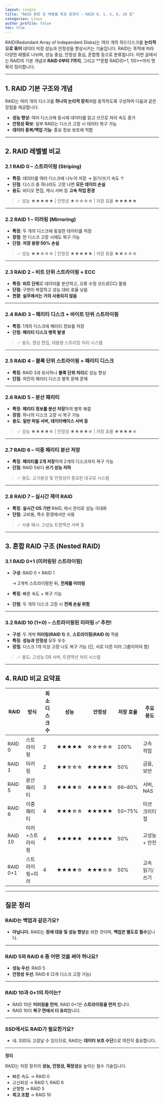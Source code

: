```yaml
---
layout: single
title: "RAID 종류 및 레벨별 특징 총정리 – RAID 0, 1, 5, 6, 10 등"
categories: Linux
author_profile: false
toc: true
---
```


RAID(Redundant Array of Independent Disks)는 여러 개의 하드디스크를 **논리적으로 묶어** 데이터 저장 성능과 안정성을 향상시키는 기술입니다. RAID는 목적에 따라 다양한 레벨로 나뉘며, 성능 중심, 안정성 중심, 혼합형 등으로 분류됩니다. 이번 글에서는 RAID의 기본 개념과 **RAID 0부터 7까지**, 그리고 **혼합 RAID(0+1, 10)**까지 명확히 정리합니다.

------

## 1. RAID 기본 구조와 개념

RAID는 여러 개의 디스크를 **하나의 논리적 장치**처럼 동작하도록 구성하여 다음과 같은 장점을 제공합니다.

- **성능 향상**: 여러 디스크에 동시에 데이터를 읽고 쓰므로 처리 속도 증가
- **안정성 확보**: 일부 RAID는 디스크 고장 시 데이터 복구 가능
- **데이터 중복/백업 기능**: 중요 정보 보호에 적합

------

## 2. RAID 레벨별 비교

### 2.1 RAID 0 – 스트라이핑 (Striping)

- **특징**: 데이터를 여러 디스크에 나누어 저장 → 읽기/쓰기 속도 ↑
- **단점**: 디스크 중 하나라도 고장 나면 **모든 데이터 손실**
- **용도**: 비디오 편집, 캐시 서버 등 **고속 작업 환경**

> ✅ 성능 ★★★★★ | 안정성 ★☆☆☆☆ | 저장 효율 ★★★★★

------

### 2.2 RAID 1 – 미러링 (Mirroring)

- **특징**: 두 개의 디스크에 동일한 데이터를 저장
- **장점**: 한 디스크 고장 시에도 복구 가능
- **단점**: **저장 용량 50% 손실**

> ✅ 성능 ★★☆☆☆ | 안정성 ★★★★★ | 저장 효율 ★★☆☆☆

------

### 2.3 RAID 2 – 비트 단위 스트라이핑 + ECC

- **특징**: **비트 단위**로 데이터를 분산하고, 오류 수정 코드(ECC) 활용
- **단점**: 구현이 복잡하고 성능 대비 효율 낮음
- **현황**: **실무에서는 거의 사용되지 않음**

------

### 2.4 RAID 3 – 패리티 디스크 + 바이트 단위 스트라이핑

- **특징**: 1개의 디스크에 패리티 정보를 저장
- **단점**: **패리티 디스크 병목 발생**

> ✅ 용도: 영상 편집, 대용량 스트리밍 처리 시스템

------

### 2.5 RAID 4 – 블록 단위 스트라이핑 + 패리티 디스크

- **특징**: RAID 3과 유사하나 **블록 단위 처리**로 성능 향상
- **단점**: 여전히 패리티 디스크 병목 문제 존재

------

### 2.6 RAID 5 – 분산 패리티

- **특징**: **패리티 정보를 분산 저장**하여 병목 해결
- **장점**: 하나의 디스크 고장 시 복구 가능
- **용도**: **일반 파일 서버, 데이터베이스 서버 등**

> ✅ 성능 ★★★★☆ | 안정성 ★★★★☆ | 저장 효율 ★★★★☆

------

### 2.7 RAID 6 – 이중 패리티 분산 저장

- **특징**: **패리티를 2개 저장**하여 2개의 디스크까지 복구 가능
- **단점**: RAID 5보다 **쓰기 성능 저하**

> ✅ 용도: 고가용성 및 안정성이 중요한 대규모 시스템

------

### 2.8 RAID 7 – 실시간 제어 RAID

- **특징**: **실시간 OS 기반** RAID, 캐시 관리로 성능 극대화
- **단점**: 고비용, 특수 환경에서만 사용

> ✅ 사용 예시: 고성능 트랜잭션 서버 등

------

## 3. 혼합 RAID 구조 (Nested RAID)

### 3.1 RAID 0+1 (미러링된 스트라이핑)

- **구성**: RAID 0 + RAID 1

  → 2개씩 스트라이핑한 뒤, **전체를 미러링**

- **특징**: 빠른 속도 + 복구 기능

- **단점**: 두 개의 디스크 고장 시 **전체 손실 위험**

------

### 3.2 RAID 10 (1+0) – 스트라이핑된 미러링 ✅ 추천!

- **구성**: 두 개씩 **미러링(RAID 1)** 후, **스트라이핑(RAID 0)** 적용
- **특징**: **성능과 안정성** 모두 우수
- **장점**: 디스크 1개 이상 고장 나도 복구 가능 (단, 서로 다른 미러 그룹이어야 함)

> ✅ 용도: 고성능 DB 서버, 트랜잭션 처리 시스템

------

## 4. RAID 비교 요약표

| RAID     | 방식            | 최소 디스크 수 | 성능  | 안정성 | 저장 효율 | 주요 용도      |
| -------- | --------------- | -------------- | ----- | ------ | --------- | -------------- |
| RAID 0   | 스트라이핑      | 2              | ★★★★★ | ☆☆☆☆☆  | 100%      | 고속 작업      |
| RAID 1   | 미러링          | 2              | ★★☆☆☆ | ★★★★★  | 50%       | 금융, 보안     |
| RAID 5   | 분산 패리티     | 3              | ★★★★☆ | ★★★★☆  | 66~80%    | 서버, NAS      |
| RAID 6   | 이중 패리티     | 4              | ★★★☆☆ | ★★★★★  | 50~75%    | 미션 크리티컬  |
| RAID 10  | 미러+스트라이핑 | 4              | ★★★★★ | ★★★★★  | 50%       | 고성능 + 안전  |
| RAID 0+1 | 스트라이핑+미러 | 4              | ★★★★☆ | ★★★☆☆  | 50%       | 고속 읽기/쓰기 |

------

## 질문 정리

### RAID는 백업과 같은가요?

- **아닙니다.** RAID는 **장애 대응 및 성능 향상**을 위한 것이며, **백업은 별도로 필수**입니다.

------

### RAID 5와 RAID 6 중 어떤 것을 써야 하나요?

- **성능 우선**: RAID 5
- **안정성 우선**: RAID 6 (2개 디스크 고장 가능)

------

### RAID 10과 0+1의 차이는?

- RAID 10은 **미러링을 먼저**, RAID 0+1은 **스트라이핑을 먼저** 합니다.
- RAID 10이 **복구 면에서 더 유리**합니다.

------

### SSD에서도 RAID가 필요한가요?

- 네. SSD도 고장날 수 있으므로, RAID는 **데이터 보호 수단**으로 여전히 중요합니다.

------

**정리**

RAID는 저장 장치의 **성능, 안정성, 확장성**을 높이는 필수 기술입니다.

- 빠른 속도 → RAID 0
- 고신뢰성 → RAID 1, RAID 6
- 균형형 → RAID 5
- **최고 조합** → RAID 10
